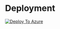 
# Deployment

[![Deploy To Azure](https://aka.ms/deploytoazurebutton)](https://portal.azure.com/#create/Microsoft.Template/uri/https%3A%2F%2Fraw.githubusercontent.com%2Fmicrosoft%2Fdstoolkit-ai-ux%2Fgallery-dev%visualizations%2Fmanufacturing_analytics%2Fapp%2Fazuredeploy.json)
